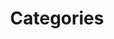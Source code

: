 ---
layout: cloudcategory
title: Categories
permalink: /category
excerpt: Categories on this theme
show_breadcrumb   : true
---